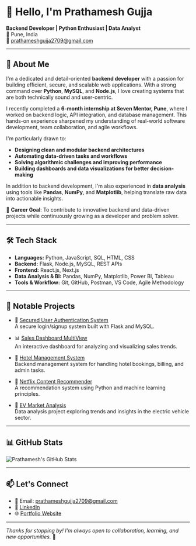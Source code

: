 # 👋 Hello, I'm Prathamesh Gujja

**Backend Developer | Python Enthusiast | Data Analyst**  
📍 Pune, India  
📧 prathameshgujja2709@gmail.com

---

## 🧠 About Me

I'm a dedicated and detail-oriented **backend developer** with a passion for building efficient, secure, and scalable web applications. With a strong command over **Python**, **MySQL**, and **Node.js**, I love creating systems that are both technically sound and user-centric.

I recently completed a **6-month internship at Seven Mentor, Pune**, where I worked on backend logic, API integration, and database management. This hands-on experience sharpened my understanding of real-world software development, team collaboration, and agile workflows.

I'm particularly drawn to:
- **Designing clean and modular backend architectures**
- **Automating data-driven tasks and workflows**
- **Solving algorithmic challenges and improving performance**
- **Building dashboards and data visualizations for better decision-making**

In addition to backend development, I'm also experienced in **data analysis** using tools like **Pandas**, **NumPy**, and **Matplotlib**, helping translate raw data into actionable insights.

🎯 **Career Goal**: To contribute to innovative backend and data-driven projects while continuously growing as a developer and problem solver.

---

## 🛠️ Tech Stack

- **Languages:** Python, JavaScript, SQL, HTML, CSS  
- **Backend:** Flask, Node.js, MySQL, REST APIs  
- **Frontend:** React.js, Next.js  
- **Data Analysis & BI:** Pandas, NumPy, Matplotlib, Power BI, Tableau  
- **Tools & Workflow:** Git, GitHub, Postman, VS Code, Agile Methodology  
---

## 🚀 Notable Projects

- 🔐 [Secured User Authentication System](https://github.com/prathaM27092000/Secured-User-Authentication-System-Project)  
  A secure login/signup system built with Flask and MySQL.

- 📊 [Sales Dashboard MultiView](https://github.com/prathaM27092000/Sales-Dashboard-MultiView)  
  An interactive dashboard for analyzing and visualizing sales trends.

- 🏨 [Hotel Management System](https://github.com/prathaM27092000/Hotel-Management)  
  Backend management system for handling hotel bookings, billing, and admin tasks.

- 🎥 [Netflix Content Recommender](https://github.com/prathaM27092000/Netflix-Content-Recommender)  
  A recommendation system using Python and machine learning principles.

- 🔌 [EV Market Analysis](https://github.com/prathaM27092000/EV-Market-Analysis)  
  Data analysis project exploring trends and insights in the electric vehicle sector.

---

## 📊 GitHub Stats

![Prathamesh's GitHub Stats](https://github-readme-stats.vercel.app/api?username=prathaM27092000&show_icons=true&theme=tokyonight)

---

## 📫 Let's Connect

- 📧 Email: prathameshgujja2709@gmail.com  
- 💼 [LinkedIn](https://www.linkedin.com/in/prathamesh-gujja-82358a264/)  
- 🌐 [Portfolio Website](https://github.com/prathaM27092000/Portfolio)

---

_Thanks for stopping by! I'm always open to collaboration, learning, and new opportunities._ 🚀
